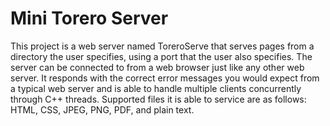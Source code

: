 # Mini Torero Server

This project is a web server named ToreroServe that serves pages from a directory the user specifies, using a port that the user also specifies. The server can be connected to from a web browser just like any other web server. It responds with the correct error messages you would expect from a typical web server and is able to handle multiple clients concurrently through C++ threads. Supported files it is able to service are as follows: HTML, CSS, JPEG, PNG, PDF, and plain text.
